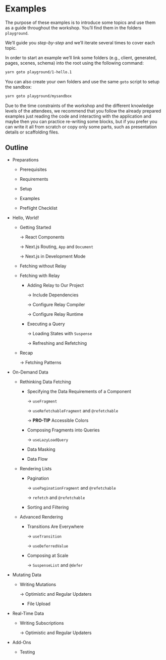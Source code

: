 # Examples

The purpose of these examples is to introduce some topics and use them as a guide throughout the workshop. You’ll find them in the folders `playground`.

We’ll guide you _step-by-step_ and we’ll iterate several times to cover each topic.

In order to start an example we’ll link some folders (e.g., client, generated, pages, scenes, schema) into the root using the following command:

```sh
yarn goto playground/1-hello.1
```

You can also create your own folders and use the same `goto` script to setup the sandbox:

```sh
yarn goto playground/mysandbox
```

Due to the time constraints of the workshop and the different knowledge levels of the attendees, we recommend that you follow the already prepared examples just reading the code and interacting with the application and maybe then you can practice re-writing some blocks, but if you prefer you can write it all from scratch or copy only some parts, such as presentation details or scaffolding files.

## Outline

- Preparations

  - Prerequisites

  - Requirements

  - Setup

  - Examples

  - Preflight Checklist

- Hello, World!

  - Getting Started

    → React Components

    → Next.js Routing, `App` and `Document`

    → Next.js in Development Mode

  - Fetching without Relay

  - Fetching with Relay

    - Adding Relay to Our Project

      → Include Dependencies

      → Configure Relay Compiler

      → Configure Relay Runtime

    - Executing a Query

      → Loading States with `Suspense`

      → Refreshing and Refetching

  - Recap

    → Fetching Patterns

- On-Demand Data

  - Rethinking Data Fetching

    - Specifying the Data Requirements of a Component

      → `useFragment`

      → `useRefetchableFragment` and `@refetchable`

      → **PRO-TIP** Accessible Colors

    - Composing Fragments into Queries

      → `useLazyLoadQuery`

    - Data Masking

    - Data Flow

  - Rendering Lists

    - Pagination

      → `usePaginationFragment` and `@refetchable`

      → `refetch` and `@refetchable`

    - Sorting and Filtering

  - Advanced Rendering

    - Transitions Are Everywhere

      → `useTransition`

      → `useDeferredValue`

    - Composing at Scale

      → `SuspenseList` and `@defer`

- Mutating Data

  - Writing Mutations

    → Optimistic and Regular Updaters

    - File Upload

- Real-Time Data

  - Writing Subscriptions

    → Optimistic and Regular Updaters

- Add-Ons

  - Testing
